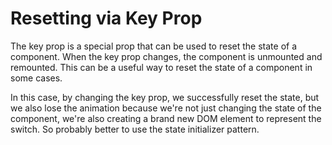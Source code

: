 # Resetting via Key Prop

The key prop is a special prop that can be used to reset the state of a
component. When the key prop changes, the component is unmounted and remounted.
This can be a useful way to reset the state of a component in some cases.

In this case, by changing the key prop, we successfully reset the state, but we
also lose the animation because we're not just changing the state of the
component, we're also creating a brand new DOM element to represent the switch.
So probably better to use the state initializer pattern.
